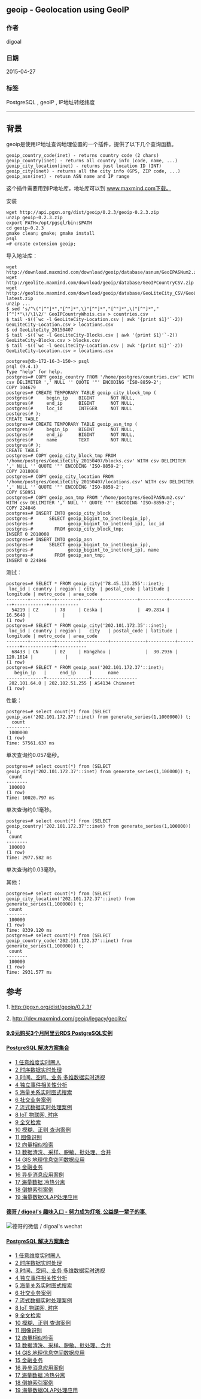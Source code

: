 ## geoip - Geolocation using GeoIP  
                         
### 作者        
digoal        
        
### 日期         
2015-04-27        
          
### 标签        
PostgreSQL , geoIP , IP地址转经纬度    
                    
----                    
                     
## 背景        
geoip是使用IP地址查询地理位置的一个插件，提供了以下几个查询函数。  
  
```  
geoip_country_code(inet) - returns country code (2 chars)  
geoip_country(inet) - returns all country info (code, name, ...)  
geoip_city_location(inet) - returns just location ID (INT)  
geoip_city(inet) - returns all the city info (GPS, ZIP code, ...)  
geoip_asn(inet) - retusn ASN name and IP range  
```  
  
这个插件需要用到IP地址库，地址库可以到 www.maxmind.com下载。  
  
安装  
  
```  
wget http://api.pgxn.org/dist/geoip/0.2.3/geoip-0.2.3.zip  
unzip geoip-0.2.3.zip  
export PATH=/opt/pgsql/bin:$PATH  
cd geoip-0.2.3  
gmake clean; gmake; gmake install  
psql  
=# create extension geoip;  
```  
  
导入地址库：  
  
```  
wget http://download.maxmind.com/download/geoip/database/asnum/GeoIPASNum2.zip  
wget http://geolite.maxmind.com/download/geoip/database/GeoIPCountryCSV.zip  
wget http://geolite.maxmind.com/download/geoip/database/GeoLiteCity_CSV/GeoLiteCity-latest.zip  
unzip ...  
$ sed 's/^\("[^"]*","[^"]*",\)"[^"]*","[^"]*",\("[^"]*","[^"]*"\)/\1\2/' GeoIPCountryWhois.csv > countries.csv  
$ tail -$((`wc -l GeoLiteCity-Location.csv | awk '{print $1}'`-2)) GeoLiteCity-Location.csv > locations.csv  
$ cd GeoLiteCity_20150407  
$ tail -$((`wc -l GeoLiteCity-Blocks.csv | awk '{print $1}'`-2)) GeoLiteCity-Blocks.csv > blocks.csv  
$ tail -$((`wc -l GeoLiteCity-Location.csv | awk '{print $1}'`-2)) GeoLiteCity-Location.csv > locations.csv  
  
postgres@db-172-16-3-150-> psql  
psql (9.4.1)  
Type "help" for help.  
postgres=# COPY geoip_country FROM '/home/postgres/countries.csv' WITH csv DELIMITER ',' NULL '' QUOTE '"' ENCODING 'ISO-8859-2';  
COPY 104679  
postgres=# CREATE TEMPORARY TABLE geoip_city_block_tmp (  
postgres(#     begin_ip    BIGINT      NOT NULL,  
postgres(#     end_ip      BIGINT      NOT NULL,  
postgres(#     loc_id      INTEGER     NOT NULL  
postgres(# );  
CREATE TABLE  
postgres=# CREATE TEMPORARY TABLE geoip_asn_tmp (  
postgres(#     begin_ip    BIGINT      NOT NULL,  
postgres(#     end_ip      BIGINT      NOT NULL,  
postgres(#     name        TEXT        NOT NULL  
postgres(# );  
CREATE TABLE  
postgres=# COPY geoip_city_block_tmp FROM '/home/postgres/GeoLiteCity_20150407/blocks.csv' WITH csv DELIMITER ',' NULL '' QUOTE '"' ENCODING 'ISO-8859-2';  
COPY 2018008  
postgres=# COPY geoip_city_location FROM '/home/postgres/GeoLiteCity_20150407/locations.csv' WITH csv DELIMITER ',' NULL '' QUOTE '"' ENCODING 'ISO-8859-2';  
COPY 658951  
postgres=# COPY geoip_asn_tmp FROM '/home/postgres/GeoIPASNum2.csv' WITH csv DELIMITER ',' NULL '' QUOTE '"' ENCODING 'ISO-8859-2';  
COPY 224846  
postgres=# INSERT INTO geoip_city_block  
postgres-#      SELECT geoip_bigint_to_inet(begin_ip),  
postgres-#             geoip_bigint_to_inet(end_ip), loc_id  
postgres-#        FROM geoip_city_block_tmp;  
INSERT 0 2018008  
postgres=# INSERT INTO geoip_asn  
postgres-#      SELECT geoip_bigint_to_inet(begin_ip),  
postgres-#             geoip_bigint_to_inet(end_ip), name  
postgres-#        FROM geoip_asn_tmp;  
INSERT 0 224846  
```  
  
测试：  
  
```  
postgres=# SELECT * FROM geoip_city('78.45.133.255'::inet);  
 loc_id | country | region | city  | postal_code | latitude | longitude | metro_code | area_code   
--------+---------+--------+-------+-------------+----------+-----------+------------+-----------  
  54219 | CZ      | 78     | Ceska |             |  49.2814 |   16.5648 |            |            
(1 row)  
postgres=# SELECT * FROM geoip_city('202.101.172.35'::inet);  
 loc_id | country | region |   city   | postal_code | latitude | longitude | metro_code | area_code   
--------+---------+--------+----------+-------------+----------+-----------+------------+-----------  
  68433 | CN      | 02     | Hangzhou |             |  30.2936 |  120.1614 |            |            
(1 row)  
postgres=# SELECT * FROM geoip_asn('202.101.172.37'::inet);  
   begin_ip   |     end_ip     |      name         
--------------+----------------+-----------------  
 202.101.64.0 | 202.102.51.255 | AS4134 Chinanet  
(1 row)  
```  
  
性能：  
  
```  
postgres=# select count(*) from (SELECT geoip_asn('202.101.172.37'::inet) from generate_series(1,1000000)) t;  
  count    
---------  
 1000000  
(1 row)  
Time: 57561.637 ms  
```  
  
单次查询约0.057毫秒。  
  
```  
postgres=# select count(*) from (SELECT geoip_city('202.101.172.37'::inet) from generate_series(1,100000)) t;  
 count    
--------  
 100000  
(1 row)  
Time: 10020.797 ms  
```  
  
单次查询约0.1毫秒。  
  
```  
postgres=# select count(*) from (SELECT geoip_country('202.101.172.37'::inet) from generate_series(1,100000)) t;  
 count    
--------  
 100000  
(1 row)  
Time: 2977.582 ms  
```  
  
单次查询约0.03毫秒。  
  
其他：  
  
```  
postgres=# select count(*) from (SELECT geoip_city_location('202.101.172.37'::inet) from generate_series(1,100000)) t;  
 count    
--------  
 100000  
(1 row)  
Time: 8339.120 ms  
postgres=# select count(*) from (SELECT geoip_country_code('202.101.172.37'::inet) from generate_series(1,100000)) t;  
 count    
--------  
 100000  
(1 row)  
Time: 2931.577 ms  
```  
  
## 参考  
1\. http://pgxn.org/dist/geoip/0.2.3/  
  
2\. http://dev.maxmind.com/geoip/legacy/geolite/  
  
  
  
  
  
  
  
  
  
  
  
  
  
  
  
  
  
  
  
  
  
  
  
  
  
  
  
  
  
  
  
  
  
  
  
  
  
  
  
  
  
  
  
  
  
#### [9.9元购买3个月阿里云RDS PostgreSQL实例](https://www.aliyun.com/database/postgresqlactivity "57258f76c37864c6e6d23383d05714ea")
  
  
#### [PostgreSQL 解决方案集合](https://yq.aliyun.com/topic/118 "40cff096e9ed7122c512b35d8561d9c8")
- [1 任意维度实时圈人](https://yq.aliyun.com/topic/118 "40cff096e9ed7122c512b35d8561d9c8")
- [2 时序数据实时处理](https://yq.aliyun.com/topic/118 "40cff096e9ed7122c512b35d8561d9c8")
- [3 时间、空间、业务 多维数据实时透视](https://yq.aliyun.com/topic/118 "40cff096e9ed7122c512b35d8561d9c8")
- [4 独立事件相关性分析](https://yq.aliyun.com/topic/118 "40cff096e9ed7122c512b35d8561d9c8")
- [5 海量关系实时图式搜索](https://yq.aliyun.com/topic/118 "40cff096e9ed7122c512b35d8561d9c8")
- [6 社交业务案例](https://yq.aliyun.com/topic/118 "40cff096e9ed7122c512b35d8561d9c8")
- [7 流式数据实时处理案例](https://yq.aliyun.com/topic/118 "40cff096e9ed7122c512b35d8561d9c8")
- [8 IoT 物联网, 时序](https://yq.aliyun.com/topic/118 "40cff096e9ed7122c512b35d8561d9c8")
- [9 全文检索](https://yq.aliyun.com/topic/118 "40cff096e9ed7122c512b35d8561d9c8")
- [10 模糊、正则 查询案例](https://yq.aliyun.com/topic/118 "40cff096e9ed7122c512b35d8561d9c8")
- [11 图像识别](https://yq.aliyun.com/topic/118 "40cff096e9ed7122c512b35d8561d9c8")
- [12 向量相似检索](https://yq.aliyun.com/topic/118 "40cff096e9ed7122c512b35d8561d9c8")
- [13 数据清洗、采样、脱敏、批处理、合并](https://yq.aliyun.com/topic/118 "40cff096e9ed7122c512b35d8561d9c8")
- [14 GIS 地理信息空间数据应用](https://yq.aliyun.com/topic/118 "40cff096e9ed7122c512b35d8561d9c8")
- [15 金融业务](https://yq.aliyun.com/topic/118 "40cff096e9ed7122c512b35d8561d9c8")
- [16 异步消息应用案例](https://yq.aliyun.com/topic/118 "40cff096e9ed7122c512b35d8561d9c8")
- [17 海量数据 冷热分离](https://yq.aliyun.com/topic/118 "40cff096e9ed7122c512b35d8561d9c8")
- [18 倒排索引案例](https://yq.aliyun.com/topic/118 "40cff096e9ed7122c512b35d8561d9c8")
- [19 海量数据OLAP处理应用](https://yq.aliyun.com/topic/118 "40cff096e9ed7122c512b35d8561d9c8")
  
  
#### [德哥 / digoal's 趣味入口 - 努力成为灯塔, 公益是一辈子的事.](https://github.com/digoal/blog/blob/master/README.md "22709685feb7cab07d30f30387f0a9ae")
  
  
![德哥的微信 / digoal's wechat](../pic/digoal_weixin.jpg "f7ad92eeba24523fd47a6e1a0e691b59")
  
  
#### [PostgreSQL 解决方案集合](https://yq.aliyun.com/topic/118 "40cff096e9ed7122c512b35d8561d9c8")
- [1 任意维度实时圈人](https://yq.aliyun.com/topic/118 "40cff096e9ed7122c512b35d8561d9c8")
- [2 时序数据实时处理](https://yq.aliyun.com/topic/118 "40cff096e9ed7122c512b35d8561d9c8")
- [3 时间、空间、业务 多维数据实时透视](https://yq.aliyun.com/topic/118 "40cff096e9ed7122c512b35d8561d9c8")
- [4 独立事件相关性分析](https://yq.aliyun.com/topic/118 "40cff096e9ed7122c512b35d8561d9c8")
- [5 海量关系实时图式搜索](https://yq.aliyun.com/topic/118 "40cff096e9ed7122c512b35d8561d9c8")
- [6 社交业务案例](https://yq.aliyun.com/topic/118 "40cff096e9ed7122c512b35d8561d9c8")
- [7 流式数据实时处理案例](https://yq.aliyun.com/topic/118 "40cff096e9ed7122c512b35d8561d9c8")
- [8 IoT 物联网, 时序](https://yq.aliyun.com/topic/118 "40cff096e9ed7122c512b35d8561d9c8")
- [9 全文检索](https://yq.aliyun.com/topic/118 "40cff096e9ed7122c512b35d8561d9c8")
- [10 模糊、正则 查询案例](https://yq.aliyun.com/topic/118 "40cff096e9ed7122c512b35d8561d9c8")
- [11 图像识别](https://yq.aliyun.com/topic/118 "40cff096e9ed7122c512b35d8561d9c8")
- [12 向量相似检索](https://yq.aliyun.com/topic/118 "40cff096e9ed7122c512b35d8561d9c8")
- [13 数据清洗、采样、脱敏、批处理、合并](https://yq.aliyun.com/topic/118 "40cff096e9ed7122c512b35d8561d9c8")
- [14 GIS 地理信息空间数据应用](https://yq.aliyun.com/topic/118 "40cff096e9ed7122c512b35d8561d9c8")
- [15 金融业务](https://yq.aliyun.com/topic/118 "40cff096e9ed7122c512b35d8561d9c8")
- [16 异步消息应用案例](https://yq.aliyun.com/topic/118 "40cff096e9ed7122c512b35d8561d9c8")
- [17 海量数据 冷热分离](https://yq.aliyun.com/topic/118 "40cff096e9ed7122c512b35d8561d9c8")
- [18 倒排索引案例](https://yq.aliyun.com/topic/118 "40cff096e9ed7122c512b35d8561d9c8")
- [19 海量数据OLAP处理应用](https://yq.aliyun.com/topic/118 "40cff096e9ed7122c512b35d8561d9c8")
  
